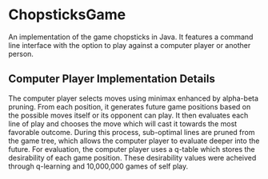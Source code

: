 # ChopsticksGame
An implementation of the game chopsticks in Java. It features a command line interface with the option to play against a computer player or another person.

## Computer Player Implementation Details
The computer player selects moves using minimax enhanced by alpha-beta pruning. From each position, it generates future game positions based on the possible moves itself or its opponent can play. It then evaluates each line of play and chooses the move which will cast it towards the most favorable outcome. During this process, sub-optimal lines are pruned from the game tree, which allows the computer player to evaluate deeper into the future. For evaluation, the computer player uses a q-table which stores the desirability of each game position. These desirability values were acheived through q-learning and 10,000,000 games of self play. 

